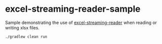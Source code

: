 # excel-streaming-reader-sample
Sample demonstrating the use of [excel-streaming-reader](https://github.com/pjfanning/excel-streaming-reader) when reading or writing xlsx files.

`./gradlew clean run`

